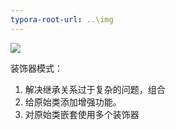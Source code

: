 ```yaml
---
typora-root-url: ..\img
---
```


![](/装饰器模式-IO类图.png)

装饰器模式：

1. 解决继承关系过于复杂的问题，组合
2. 给原始类添加增强功能。
3. 对原始类嵌套使用多个装饰器